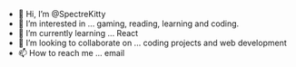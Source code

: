 - 👋 Hi, I’m @SpectreKitty
- 👀 I’m interested in ... gaming, reading, learning and coding.
- 🌱 I’m currently learning ... React
- 💞️ I’m looking to collaborate on ...  coding projects and web development
- 📫 How to reach me ... email

<!---
SpectreKitty/SpectreKitty is a ✨ special ✨ repository because its `README.md` (this file) appears on your GitHub profile.
You can click the Preview link to take a look at your changes.
--->
